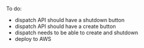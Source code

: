 To do:

  + dispatch API should have a shutdown button
  + dispatch API should have a create button
  + dispatch needs to be able to create and shutdown
  + deploy to AWS
